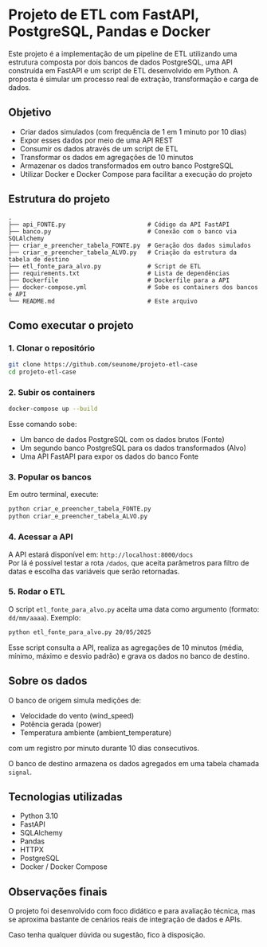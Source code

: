 # Projeto de ETL com FastAPI, PostgreSQL, Pandas e Docker

Este projeto é a implementação de um pipeline de ETL utilizando uma estrutura composta por dois bancos de dados PostgreSQL, uma API construída em FastAPI e um script de ETL desenvolvido em Python. A proposta é simular um processo real de extração, transformação e carga de dados.

## Objetivo

- Criar dados simulados (com frequência de 1 em 1 minuto por 10 dias)
- Expor esses dados por meio de uma API REST
- Consumir os dados através de um script de ETL
- Transformar os dados em agregações de 10 minutos
- Armazenar os dados transformados em outro banco PostgreSQL
- Utilizar Docker e Docker Compose para facilitar a execução do projeto

## Estrutura do projeto

```
.
├── api_FONTE.py                       # Código da API FastAPI
├── banco.py                           # Conexão com o banco via SQLAlchemy
├── criar_e_preencher_tabela_FONTE.py  # Geração dos dados simulados
├── criar_e_preencher_tabela_ALVO.py   # Criação da estrutura da tabela de destino
├── etl_fonte_para_alvo.py             # Script de ETL
├── requirements.txt                   # Lista de dependências
├── Dockerfile                         # Dockerfile para a API
├── docker-compose.yml                 # Sobe os containers dos bancos e API
└── README.md                          # Este arquivo
```

## Como executar o projeto

### 1. Clonar o repositório

```bash
git clone https://github.com/seunome/projeto-etl-case
cd projeto-etl-case
```

### 2. Subir os containers

```bash
docker-compose up --build
```

Esse comando sobe:
- Um banco de dados PostgreSQL com os dados brutos (Fonte)
- Um segundo banco PostgreSQL para os dados transformados (Alvo)
- Uma API FastAPI para expor os dados do banco Fonte

### 3. Popular os bancos

Em outro terminal, execute:

```bash
python criar_e_preencher_tabela_FONTE.py
python criar_e_preencher_tabela_ALVO.py
```

### 4. Acessar a API

A API estará disponível em: `http://localhost:8000/docs`  
Por lá é possível testar a rota `/dados`, que aceita parâmetros para filtro de datas e escolha das variáveis que serão retornadas.

### 5. Rodar o ETL

O script `etl_fonte_para_alvo.py` aceita uma data como argumento (formato: `dd/mm/aaaa`). Exemplo:

```bash
python etl_fonte_para_alvo.py 20/05/2025
```

Esse script consulta a API, realiza as agregações de 10 minutos (média, mínimo, máximo e desvio padrão) e grava os dados no banco de destino.

## Sobre os dados

O banco de origem simula medições de:
- Velocidade do vento (wind_speed)
- Potência gerada (power)
- Temperatura ambiente (ambient_temperature)

com um registro por minuto durante 10 dias consecutivos.

O banco de destino armazena os dados agregados em uma tabela chamada `signal`.

## Tecnologias utilizadas

- Python 3.10
- FastAPI
- SQLAlchemy
- Pandas
- HTTPX
- PostgreSQL
- Docker / Docker Compose

## Observações finais

O projeto foi desenvolvido com foco didático e para avaliação técnica, mas se aproxima bastante de cenários reais de integração de dados e APIs.

Caso tenha qualquer dúvida ou sugestão, fico à disposição.